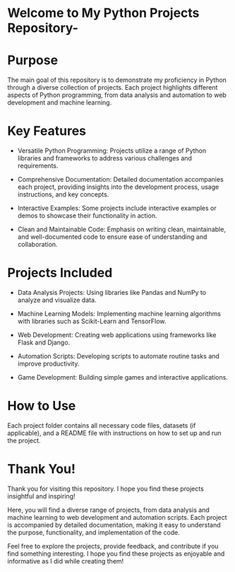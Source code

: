 # Welcome to My Python Projects Repository-

# Purpose

The main goal of this repository is to demonstrate my proficiency in Python through a diverse collection of projects. Each project highlights different aspects of Python programming, from data analysis and automation to web development and machine learning.

# Key Features

- Versatile Python Programming: Projects utilize a range of Python libraries and frameworks to address various challenges and requirements.

- Comprehensive Documentation: Detailed documentation accompanies each project, providing insights into the development process, usage instructions, and key concepts.

- Interactive Examples: Some projects include interactive examples or demos to showcase their functionality in action.

- Clean and Maintainable Code: Emphasis on writing clean, maintainable, and well-documented code to ensure ease of understanding and collaboration.

# Projects Included

- Data Analysis Projects: Using libraries like Pandas and NumPy to analyze and visualize data.

- Machine Learning Models: Implementing machine learning algorithms with libraries such as Scikit-Learn and TensorFlow.

- Web Development: Creating web applications using frameworks like Flask and Django.

- Automation Scripts: Developing scripts to automate routine tasks and improve productivity.

- Game Development: Building simple games and interactive applications.

# How to Use

Each project folder contains all necessary code files, datasets (if applicable), and a README file with instructions on how to set up and run the project.

# Thank You! 

Thank you for visiting this repository. I hope you find these projects insightful and inspiring!










Here, you will find a diverse range of projects, from data analysis and machine learning to web development and automation scripts. Each project is accompanied by detailed documentation, making it easy to understand the purpose, functionality, and implementation of the code.

Feel free to explore the projects, provide feedback, and contribute if you find something interesting. I hope you find these projects as enjoyable and informative as I did while creating them!

